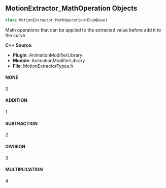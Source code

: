 ## MotionExtractor_MathOperation Objects

```python
class MotionExtractor_MathOperation(EnumBase)
```

Math operations that can be applied to the extracted value before add it to the curve

**C++ Source:**

- **Plugin**: AnimationModifierLibrary
- **Module**: AnimationModifierLibrary
- **File**: MotionExtractorTypes.h

<a id="unreal.MotionExtractor_MathOperation.NONE"></a>

#### NONE

0

<a id="unreal.MotionExtractor_MathOperation.ADDITION"></a>

#### ADDITION

1

<a id="unreal.MotionExtractor_MathOperation.SUBTRACTION"></a>

#### SUBTRACTION

2

<a id="unreal.MotionExtractor_MathOperation.DIVISION"></a>

#### DIVISION

3

<a id="unreal.MotionExtractor_MathOperation.MULTIPLICATION"></a>

#### MULTIPLICATION

4

<a id="unreal.TakeRecorderActorRecordType"></a>